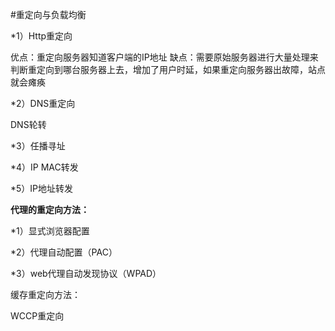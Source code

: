 #重定向与负载均衡

*1）Http重定向

优点：重定向服务器知道客户端的IP地址
缺点：需要原始服务器进行大量处理来判断重定向到哪台服务器上去，增加了用户时延，如果重定向服务器出故障，站点就会瘫痪

*2）DNS重定向

DNS轮转

*3）任播寻址

*4）IP MAC转发

*5）IP地址转发

**代理的重定向方法：**

*1）显式浏览器配置

*2）代理自动配置（PAC）

*3）web代理自动发现协议（WPAD）

缓存重定向方法：

WCCP重定向
